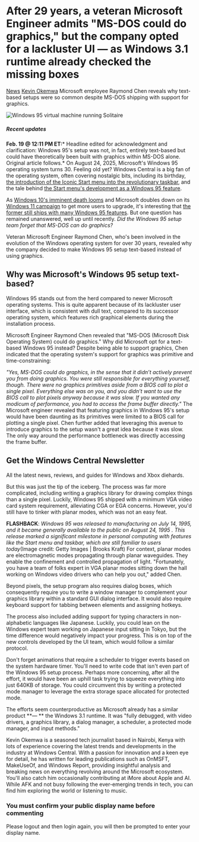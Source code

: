 # After 29 years, a veteran Microsoft Engineer admits "MS-DOS could do graphics," but the company opted for a lackluster UI — as Windows 3.1 runtime already checked the missing boxes
[News](https://www.windowscentral.com/news)
[Kevin Okemwa](https://www.windowscentral.com/author/kevin-okemwa)
Microsoft employee Raymond Chen reveals why text-based setups were so common despite MS-DOS shipping with support for graphics.

![Windows 95 virtual machine running Solitaire](https://cdn.mos.cms.futurecdn.net/wB3p4ESGaRCJYqX5FykaxN-1200-80.jpg)
##### Recent updates
**Feb. 19 @ 12:11 PM ET:*** Headline edited for acknowledgment and clarification: Windows 95's setup was not, in fact, entirely text-based but could have theoretically been built with graphics within MS-DOS alone. Original article follows.*
On August 24, 2025, Microsoft's Windows 95 operating system turns 30. Feeling old yet? Windows Central is a big fan of the operating system, often covering nostalgic bits, including its birthday, [the introduction of the Iconic Start menu into the revolutionary taskbar](https://www.windowscentral.com/software-apps/celebrating-29-years-of-windows-95), and the tale behind [the Start menu's development as a Windows 95 feature](https://www.windowscentral.com/software-apps/windows-11/microsoft-veteran-software-engineer-explains-the-development-of-the-start-menu-as-a-windows-95-feature-before-it-turned-into-a-windows-11-billboard).

As [Windows 10's imminent death looms](https://www.windowscentral.com/software-apps/windows-10/microsoft-gives-a-subtle-reminder-about-the-upcoming-death-of-windows-10) and Microsoft doubles down on its [Windows 11 campaign](https://www.windowscentral.com/software-apps/windows-11/microsoft-temporarily-pumps-the-brakes-on-its-intrusive-windows-11-ads-after-receiving-constant-backlash-from-windows-10-users) to get more users to upgrade, it's interesting that [the former still ships with many Windows 95 features](https://www.windowscentral.com/windows-95-20-years-old-today-and-windows-10-still-has-lot-its-features). But one question has remained unanswered, well up until recently. *Did the Windows 95 setup team forget that MS-DOS can do graphics?*

Veteran Microsoft Engineer Raymond Chen, who's been involved in the evolution of the Windows operating system for over 30 years, revealed why the company decided to make Windows 95 setup text-based instead of using graphics.

## Why was Microsoft's Windows 95 setup text-based?
Windows 95 stands out from the herd compared to newer Microsoft operating systems. This is quite apparent because of its lackluster user interface, which is consistent with dull text, compared to its successor operating system, which features rich graphical elements during the installation process.

Microsoft Engineer Raymond Chen revealed that "MS-DOS (Microsoft Disk Operating System) could do graphics." Why did Microsoft opt for a text-based Windows 95 instead? Despite being able to support graphics, Chen indicated that the operating system's support for graphics was primitive and time-constraining:

*"Yes, MS-DOS could do graphics, in the sense that it didn’t actively prevent you from doing graphics. You were still responsible for everything yourself, though. There were no graphics primitives aside from a BIOS call to plot a single pixel. Everything else was on you, and you didn’t want to use the BIOS call to plot pixels anyway because it was slow. If you wanted any modicum of performance, you had to access the frame buffer directly."*
The Microsoft engineer revealed that featuring graphics in Windows 95's setup would have been daunting as its primitives were limited to a BIOS call for plotting a single pixel. Chen further added that leveraging this avenue to introduce graphics to the setup wasn't a great idea because it was slow. The only way around the performance bottleneck was directly accessing the frame buffer.

## Get the Windows Central Newsletter
All the latest news, reviews, and guides for Windows and Xbox diehards.

But this was just the tip of the iceberg. The process was far more complicated, including writing a graphics library for drawing complex things than a single pixel. Luckily, Windows 95 shipped with a minimum VGA video card system requirement, alleviating CGA or EGA concerns. However, you'd still have to tinker with planar modes, which was not an easy feat.

**FLASHBACK**:
*Windows 95 was released to manufacturing on July 14, 1995, and it became generally available to the public on August 24, 1995 . This release marked a significant milestone in personal computing with features like the Start menu and taskbar, which are still familiar to users today*(Image credit: Getty Images | Brooks Kraft)
For context, planar modes are electromagnetic modes propagating through planar waveguides. They enable the confinement and controlled propagation of light. "Fortunately, you have a team of folks expert in VGA planar modes sitting down the hall working on Windows video drivers who can help you out," added Chen.

Beyond pixels, the setup program also requires dialog boxes, which consequently require you to write a window manager to complement your graphics library within a standard GUI dialog interface. It would also require keyboard support for tabbing between elements and assigning hotkeys.

The process also included adding support for typing characters in non-alphabetic languages like Japanese. Luckily, you could lean on the Windows expert team working on Japanese input sitting in Tokyo, but the time difference would negatively impact your progress. This is on top of the new controls developed by the UI team, which would follow a similar protocol.

Don't forget animations that require a scheduler to trigger events based on the system hardware timer. You'll need to write code that isn't even part of the Windows 95 setup process. Perhaps more concerning, after all the effort, it would have been an uphill task trying to squeeze everything into just 640KB of storage. You could circumvent this by writing a protected mode manager to leverage the extra storage space allocated for protected mode.

The efforts seem counterproductive as Microsoft already has a similar product **— ** the Windows 3.1 runtime. It was "fully debugged, with video drivers, a graphics library, a dialog manager, a scheduler, a protected mode manager, and input methods."

Kevin Okemwa is a seasoned tech journalist based in Nairobi, Kenya with lots of experience covering the latest trends and developments in the industry at Windows Central. With a passion for innovation and a keen eye for detail, he has written for leading publications such as OnMSFT, MakeUseOf, and Windows Report, providing insightful analysis and breaking news on everything revolving around the Microsoft ecosystem. You'll also catch him occasionally contributing at iMore about Apple and AI. While AFK and not busy following the ever-emerging trends in tech, you can find him exploring the world or listening to music.

### You must confirm your public display name before commenting
Please logout and then login again, you will then be prompted to enter your display name.
